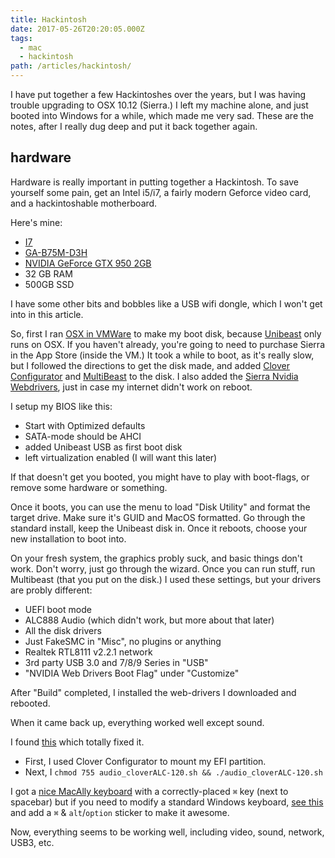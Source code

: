 ```yaml
---
title: Hackintosh
date: 2017-05-26T20:20:05.000Z
tags:
  - mac
  - hackintosh
path: /articles/hackintosh/
---
```


I have put together a few Hackintoshes over the years, but I was having trouble upgrading to OSX 10.12 (Sierra.) I left my machine alone, and just booted into Windows for a while, which made me very sad. These are the notes, after I really dug deep and put it back together again.

## hardware

Hardware is really important in putting together a Hackintosh. To save yourself some pain, get an Intel i5/i7, a fairly modern Geforce video card, and a hackintoshable motherboard.

Here's mine:

- [I7](http://www.intel.me/content/www/xr/en/processors/core/core-i7-processor.html)
- [GA-B75M-D3H](http://www.gigabyte.com/Motherboard/GA-B75M-D3H-rev-10)
- [NVIDIA GeForce GTX 950 2GB](http://www.geforce.com/hardware/desktop-gpus/geforce-gtx-950)
- 32 GB RAM
- 500GB SSD

I have some other bits and bobbles like a USB wifi dongle, which I won't get into in this article.

So, first I ran [OSX in VMWare](https://techsviewer.com/how-to-install-mac-os-x-el-capitan-on-vmware-on-pc/) to make my boot disk, because [Unibeast](https://www.tonymacx86.com/resources/unibeast-7-1-1.333/) only runs on OSX. If you haven't already, you're going to need to purchase Sierra in the App Store (inside the VM.) It took a while to boot, as it's really slow, but I followed the directions to get the disk made, and added [Clover Configurator](https://www.tonymacx86.com/resources/clover-configurator.328/) and [MultiBeast](https://www.tonymacx86.com/resources/multibeast-sierra-9-1-0.334/) to the disk. I also added the [Sierra Nvidia Webdrivers](https://www.tonymacx86.com/threads/nvidia-releases-alternate-graphics-drivers-for-macos-sierra-10-12-3-367-15-10-35.213122/), just in case my internet didn't work on reboot.

I setup my BIOS like this:

- Start with Optimized defaults
- SATA-mode should be AHCI
- added Unibeast USB as first boot disk
- left virtualization enabled (I will want this later)


If that doesn't get you booted, you might have to play with boot-flags, or remove some hardware or something.

Once it boots, you can use the menu to load "Disk Utility" and format the target drive. Make sure it's GUID and MacOS formatted. Go through the standard install, keep the Unibeast disk in. Once it reboots, choose your new installation to boot into.

On your fresh system, the graphics probly suck, and basic things don't work. Don't worry, just go through the wizard. Once you can run stuff, run Multibeast (that you put on the disk.) I used these settings, but your drivers are probly different:


- UEFI boot mode
- ALC888 Audio (which didn't work, but more about that later)
- All the disk drivers
- Just FakeSMC in "Misc", no plugins or anything
- Realtek RTL8111 v2.2.1 network
- 3rd party USB 3.0 and 7/8/9 Series in "USB"
- "NVIDIA Web Drivers Boot Flag" under "Customize"

After "Build" completed, I installed the web-drivers I downloaded and rebooted.

When it came back up, everything worked well except sound.

I found [this](https://github.com/toleda/audio_CloverALC/blob/master/audio_cloverALC-120.sh) which totally fixed it.

- First, I used Clover Configurator to mount my EFI partition.
- Next, I `chmod 755 audio_cloverALC-120.sh && ./audio_cloverALC-120.sh`


I got a [nice MacAlly keyboard](https://us.macally.com/products/103-key-full-size-usb-keyboard-with-short-cut-keys-for-mac) with a correctly-placed `⌘` key (next to spacebar) but if you need to modify a standard Windows keyboard, [see this](https://arstechnica.com/apple/2008/11/ars-guide-windows-to-mac-key-switching/) and add a `⌘` & `alt`/`option` sticker to make it awesome.


Now, everything seems to be working well, including video, sound, network, USB3, etc.

